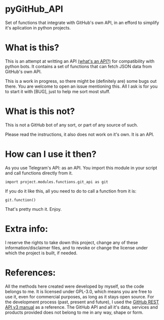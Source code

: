 # pyGitHub_API

Set of functions that integrate with GitHub's own API, in an efford to simplify it's aplication in python projects.

# What is this?

This is an attempt at writting an API [(what's an API?)](https://en.wikipedia.org/wiki/Application_programming_interface) for compatibility with
python bots. It contains a set of functions that can fetch JSON data from GitHub's own API.

This is a work in progress, so there might be (definitely are) some bugs out there. You are welcome to open
an issue mentioning this. All I ask is for you to start it with [BUG], just to help me sort most stuff.

# What is this not?

This is not a GitHub bot of any sort, or part of any source of such.

Please read the instructions, it also does not work on it's own. It is an API.

# How can I use it then?

As you use Telegram's API: as an API. You import this module in your script and call functions directly from it.

`import project.modules.functions.git_api as git`

If you do it like this, all you need to do to call a function from it is:

`git.function()`

That's pretty much it. Enjoy.

# Extra info:

I reserve the rights to take down this project, change any of these information/disclaimer files, and to revoke
or change the license under which the project is built, if needed.

# References:

All the methods here created were developed by myself, so the code belongs to me. It is licensed under GPL-3.0, 
which means you are free to use it, even for commercial purposes, as long as it stays open source. For the development
process (past, present and future), I used the [GitHub REST API v3 manual](https://developer.github.com/v3/) as a reference. 
The GitHub API and all it's data, services and products provided does not belong to me in any way, shape or form.
